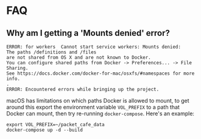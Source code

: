 # FAQ

## Why am I getting a 'Mounts denied' error?

```text
ERROR: for workers  Cannot start service workers: Mounts denied: 
The paths /definitions and /files
are not shared from OS X and are not known to Docker.
You can configure shared paths from Docker -> Preferences... -> File Sharing.
See https://docs.docker.com/docker-for-mac/osxfs/#namespaces for more info.
.
ERROR: Encountered errors while bringing up the project.
```

macOS has limitations on which paths Docker is allowed to mount, to get around this export the environment variable `VOL_PREFIX` to a path that Docker can mount, then try re-running `docker-compose`. Here's an example:

```text
export VOL_PREFIX=~/packet_cafe_data
docker-compose up -d --build
```



